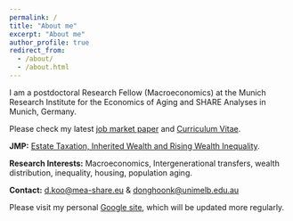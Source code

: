 ```yaml
---
permalink: /
title: "About me"
excerpt: "About me"
author_profile: true
redirect_from: 
  - /about/
  - /about.html
---
```


I am a postdoctoral Research Fellow (Macroeconomics) at the Munich Research Institute for the Economics of Aging and SHARE Analyses in Munich, Germany. 

Please check my latest [job market paper](http://donghoon-koo.github.io/files/Donghoon_Koo_JMP.pdf) and [Curriculum Vitae](https://donghoon-koo.github.io/files/Donghoon_Koo_CV.pdf).

**JMP:** [Estate Taxation, Inherited Wealth and Rising Wealth Inequality](http://donghoon-koo.github.io/files/Donghoon_Koo_JMP.pdf).

**Research Interests:** Macroeconomics, Intergenerational transfers, wealth distribution, inequality, housing, population aging.

**Contact:** d.koo@mea-share.eu & donghoonk@unimelb.edu.au 

Please visit my personal [Google site](https://sites.google.com/view/donghoonkoo/), which will be updated more regularly.




